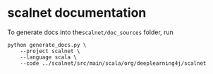# scalnet documentation

To generate docs into the`scalnet/doc_sources` folder, run

```
python generate_docs.py \
    --project scalnet \
    --language scala \
    --code ../scalnet/src/main/scala/org/deeplearning4j/scalnet
```